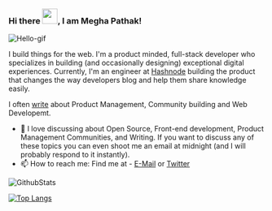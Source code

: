 ### Hi there <img src="https://raw.githubusercontent.com/MartinHeinz/MartinHeinz/master/wave.gif" width="30px">, I am Megha Pathak!

![Hello-gif](https://media.giphy.com/media/brsEO1JayBVja/giphy.gif)

I build things for the web.
I'm a product minded, full-stack developer who specializes in building (and occasionally designing) exceptional digital experiences. Currently, I'm an engineer at [Hashnode](https://hashnode.com) building the product that changes the way developers blog and help them share knowledge easily.

I often [write](https://blog.meghapathak.tech) about Product Management, Community building and Web Developemt.

- 💬 I love discussing about Open Source, Front-end development, Product Management Communities, and Writing. If you want to discuss any of these topics you can even shoot me an email at midnight (and I will probably respond to it instantly). 
- 📫 How to reach me: Find me at - [E-Mail](mailto:meghapathak2013@gmail.com) or [Twitter](https://twitter.com/Megha_Pathak_)

![GithubStats](https://github-readme-stats.codestackr.vercel.app/api?username=Megha-Pathak&show_icons=true&hide_border=true&count_private=true&include_all_commits=true&theme=tokyonight)

[![Top Langs](https://github-readme-stats.vercel.app/api/top-langs/?username=megha-pathak&layout=compact&theme=tokyonight)](https://github.com/anuraghazra/github-readme-stats)

